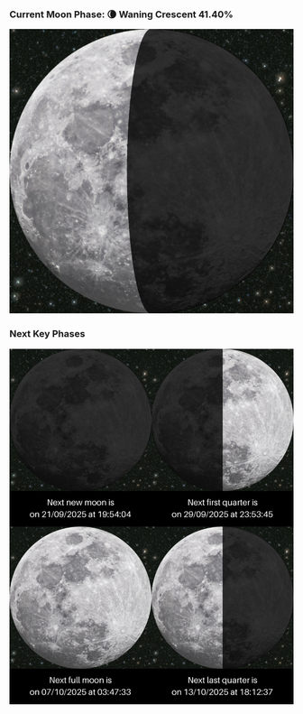 ### Current Moon Phase: 🌘 Waning Crescent 41.40%
![Moon Phase](moonphase.png)
### Next Key Phases
![Gallery](gallery.png)